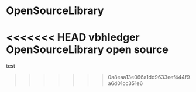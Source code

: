 # OpenSourceLibrary
<<<<<<< HEAD
vbhledger OpenSourceLibrary
open source
=======

test
>>>>>>> 0a8eaa13e066a1dd9633eef444f9a6d01cc351e6

